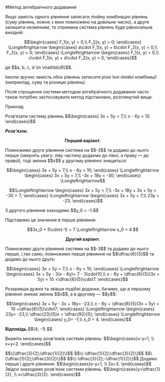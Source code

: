 #Метод алгебраїчного додавання

<p>Якщо замість одного рівняння записати лінійну комбінацію рівнянь (суму рівнянь, кожне з яких помножено на довільне число), а друге залишити незмінним, то отримана система рівнянь буде рівносильна вихідній:</p>

<div class="center"></div>

<p align="center">$$\begin{cases}
F_1(x, y) = 0,\\
F_2(x, y) = 0;
\end{cases} \Longleftrightarrow 
\begin{cases}
a\cdot F_1(x, y) + b\cdot F_2(x, y) = 0,\\
F_2(x, y) = 0;
\end{cases} \Longleftrightarrow 
\begin{cases}
F_1(x, y) = 0,\\
c\cdot F_1(x, y) + d\cdot F_2(x, y) = 0;
\end{cases}$$</p>

<div class="center"></div>

<p>де $$a, b, c, d \in \mathbb{R}$$.</p>

<p>Інколи зручно замість обох рівнянь записати різні їхні лінійні комбінації (наприклад, суму та різницю рівнянь).</p>

<p>Після спрощення системи методом алгебраїчного додавання часто також потрібно застосовувати метод підстановки, розглянутий вище.</p>

<div class="center"></div>

<div class="space">
<div class="task-wrap">
<span class="task">Приклад</span>
<div class="task-text">
<p>Розв’язати систему рівнянь $$\begin{cases}
		3x + 5y = 7,\\
		x - 6y = 10.
		\end{cases}$$</p>
<p><b><i>Розв'язок.</i></b></p>
<p align="center"><b>Перший варіант.</b></p>
<p>Помножимо друге рівняння системи на $$-3$$ та додамо до нього перше (зверніть увагу: ліву частину додаємо до лівої, а праву — до правої), тоді змінна $$x$$ у другому рівнянні знищиться:</p>
<p align="center">$$\begin{cases}
			3x + 5y = 7,\\
			x - 6y = 10;
			\end{cases} \Longleftrightarrow
			\begin{cases}
			3x + 5y = 7,\\
			-3x + 18y = -30;
			\end{cases} \Longleftrightarrow$$</p>
<p align="center">$$\Longleftrightarrow \begin{cases}
			3x + 5y = 7,\\
			-3x + 18y + 3x + 5y = -30 + 7;
			\end{cases} \Longleftrightarrow
			\begin{cases}
			3x + 5y = 7,\\
			23y = -23.
			\end{cases}$$</p>
<p>З другого рівняння знаходимо $$y_0 = -1.$$</p>
<p>Підставимо це значення в перше рівняння:</p>
<p align="center">$$3x_0 + 5\cdot(-1) = 7 \Longleftrightarrow x_0 = 4.$$</p>
<p align="center"><b>Другий варіант.</b></p>
<p>Помножимо друге рівняння системи на $$-3$$ та додамо до нього перше, і,так само, помножимо перше рівняння на $$\dfrac{6}{5}$$ та додамо до нього друге:</p>
<p align="center">$$\begin{cases}
			3x + 5y = 7,\\
			x - 6y = 10;
			\end{cases} \Longleftrightarrow
			\begin{cases}
			3x + 5y - 3(x - 6y)= 7 - 3\cdot10,\\
			x - 6y + \dfrac{6}{5}(3x + 5y) = 10 +\dfrac{6}{5}\cdot7.
			\end{cases}$$</p>
<p>Розкривши дужки та звівши подібні доданки, бачимо, що в першому рівнянні зникає змінна $$x$$, а в другому — $$y$$:</p>
<p align="center">$$\begin{cases}
			3x + 5y - 3x + 18y= -23,\\
			x - 6y + \dfrac{6}{5}(3x + 5y) = 10 +\dfrac{6}{5}\cdot7;
			\end{cases} \Longleftrightarrow
			\begin{cases}
			23y= -23,\\
			\dfrac{23}{5}x = \dfrac{92}{5};
			\end{cases} \Longleftrightarrow
			\begin{cases}
			y_0= -1,\\
			x_0 = 4.
			\end{cases}$$</p>

<p><b>Відповідь.</b>$$(4; -1).$$</p>
</div>
</div>
</div>

<quiz correctLabel="correct" incorrectLabel="incorrect" checkLabel="check">
    <question text="">
        <p>Вкажіть множину розв'язків системи рівнянь: $$\begin{cases}x-y=1, \\ x+y=2. \end{cases}$$</p>
        <answer correct>$$\{\dfrac{3}{2};\dfrac{1}{2}\}$$</answer>
        <answer>$$\{-\dfrac{1}{2};\dfrac{3}{2}\}$$</answer>
        <answer>$$\{\dfrac{1}{2};\dfrac{3}{2}\}$$</answer>
        <answer>$$\{-\dfrac{3}{2};-\dfrac{1}{2}\}$$</answer>
        <explanation>
        Додамо перше і друге рівняння:
        $$\begin{cases}x-y=1, \\ 2x=3. \end{cases}$$
        Звідси знаходимо розв'язок системи рівнянь:
        $$\begin{cases}y=\dfrac{1}{2}, \\ x=\dfrac{3}{2}. \end{cases}$$
        </explanation>
        </question>
</quiz>